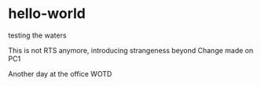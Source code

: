 # hello-world
testing the waters

This is not RTS anymore, introducing strangeness beyond
Change made on PC1

Another day at the office
WOTD

